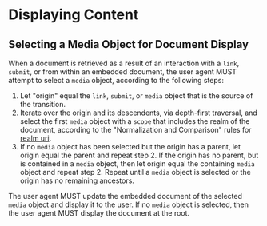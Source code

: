 # Displaying Content

## Selecting a Media Object for Document Display

When a document is retrieved as a result of an interaction with a `link`, `submit`, or from within an embedded document, the user agent MUST attempt to select a `media` object, according to the following steps:

1. Let "origin" equal the `link`, `submit`, or `media` object that is the source of the transition.
2. Iterate over the origin and its descendents, via depth-first traversal, and select the first `media` object with a `scope` that includes the realm of the document, according to the "Normalization and Comparison" rules for [realm uri](#realm-uri).
3. If no `media` object has been selected but the origin has a parent, let origin equal the parent and repeat step 2. If the origin has no parent, but is contained in a `media` object, then let origin equal the containing `media` object and repeat step 2. Repeat until a `media` object is selected or the origin has no remaining ancestors.

The user agent MUST update the embedded document of the selected `media` object and display it to the user. If no `media` object is selected, then the user agent MUST display the document at the root.
